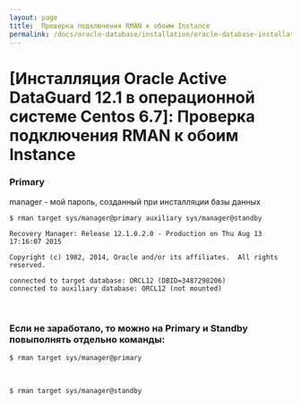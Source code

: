 ```yaml
---
layout: page
title:  Проверка подключения RMAN к обоим Instance
permalink: /docs/oracle-database/installation/oracle-database-installation/distributed/dataguard/linux/6.7/oracle/12.1/rman-connection-check/
---
```


# [Инсталляция Oracle Active DataGuard 12.1 в операционной системе Centos 6.7]: Проверка подключения RMAN к обоим Instance



### Primary


manager - мой пароль, созданный при инсталляции базы данных


	$ rman target sys/manager@primary auxiliary sys/manager@standby

	Recovery Manager: Release 12.1.0.2.0 - Production on Thu Aug 13 17:16:07 2015

	Copyright (c) 1982, 2014, Oracle and/or its affiliates.  All rights reserved.

	connected to target database: ORCL12 (DBID=3487298206)
	connected to auxiliary database: ORCL12 (not mounted)


<br/>

### Если не заработало, то можно на Primary и Standby повыполнять отдельно команды:

	$ rman target sys/manager@primary

<br/>

	$ rman target sys/manager@standby
